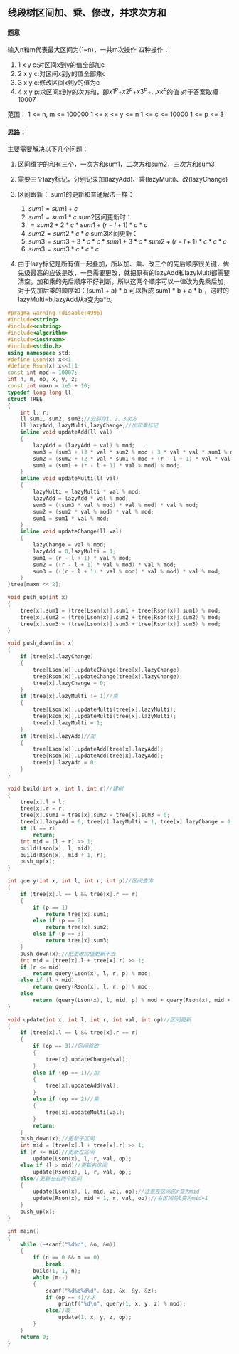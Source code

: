 ## 线段树区间加、乘、修改，并求次方和

#### 题意
输入n和m代表最大区间为(1~n)，一共m次操作
四种操作：
1. 1 x y c:对区间x到y的值全部加c
2. 2 x y c:对区间x到y的值全部乘c
3. 3 x y c:修改区间x到y的值为c
4. 4 x y p:求区间x到y的次方和，即$x1^{p}$+$x2^{p}$+$x3^{p}$+...$xk^{p}$的值
对于答案取模10007

范围：
1 <= n, m <= 100000
1 <= x <= y <= n
1 <= c <= 10000
1 <= p <= 3

#### 思路：
主要需要解决以下几个问题：
1. 区间维护的和有三个，一次方和sum1，二次方和sum2，三次方和sum3
2. 需要三个lazy标记，分别记录加(lazyAdd)、乘(lazyMulti)、改(lazyChange)
3. 区间跟新：
  sum1的更新和普通解法一样：
   1. $sum1=sum1+c$
   2. $sum1=sum1*c$
    sum2区间更新时：
   1. $=sum2+2*c*sum1+(r-l+1)*c*c$
   2. $sum2=sum2*c*c$
   sum3区间更新：
   1. $sum3=sum3+3*c*c*sum1+3*c*sum2+(r-l+1)*c*c*c$
   2. $sum3=sum3*c*c*c$

4. 由于lazy标记是所有值一起叠加，所以加、乘、改三个的先后顺序很关键，优先级最高的应该是改，一旦需要更改，就把原有的lazyAdd和lazyMulti都需要清空。加和乘的先后顺序不好判断，所以这两个顺序可以一律改为先乘后加，对于先加后乘的顺序如：(sum1 + a) * b 可以拆成 sum1 * b + a * b ，这时的lazyMulti=b,lazyAdd从a变为a*b。

```cpp
#pragma warning (disable:4996)
#include<string>
#include<cstring>
#include<algorithm>
#include<iostream>
#include<stdio.h>
using namespace std;
#define Lson(x) x<<1
#define Rson(x) x<<1|1
const int mod = 10007;
int n, m, op, x, y, z;
const int maxn = 1e5 + 10;
typedef long long ll;
struct TREE
{
	int l, r;
	ll sum1, sum2, sum3;//分别存1、2、3次方
	ll lazyAdd, lazyMulti,lazyChange;//加和乘标记
	inline void updateAdd(ll val)
	{
		lazyAdd = (lazyAdd + val) % mod;
		sum3 = (sum3 + (3 * val * sum2 % mod + 3 * val * val * sum1 % mod + (r - l + 1) * val * val * val % mod) % mod) % mod;
		sum2 = (sum2 + (2 * val * sum1 % mod + (r - l + 1) * val * val % mod) % mod) % mod;
		sum1 = (sum1 + (r - l + 1) * val % mod) % mod;
	}
	inline void updateMulti(ll val)
	{
		lazyMulti = lazyMulti * val % mod;
		lazyAdd = lazyAdd * val % mod;
		sum3 = ((sum3 * val % mod) * val % mod) * val % mod;
		sum2 = (sum2 * val % mod) * val % mod;
		sum1 = sum1 * val % mod;
	}
	inline void updateChange(ll val)
	{
		lazyChange = val % mod;
		lazyAdd = 0,lazyMulti = 1;
		sum1 = (r - l + 1) * val % mod;
		sum2 = ((r - l + 1) * val % mod) * val % mod;
		sum3 = (((r - l + 1) * val % mod) * val % mod) * val % mod;
	}
}tree[maxn << 2];

void push_up(int x)
{
	tree[x].sum1 = (tree[Lson(x)].sum1 + tree[Rson(x)].sum1) % mod;
	tree[x].sum2 = (tree[Lson(x)].sum2 + tree[Rson(x)].sum2) % mod;
	tree[x].sum3 = (tree[Lson(x)].sum3 + tree[Rson(x)].sum3) % mod;
}

void push_down(int x)
{
	if (tree[x].lazyChange)
	{
		tree[Lson(x)].updateChange(tree[x].lazyChange);
		tree[Rson(x)].updateChange(tree[x].lazyChange);
		tree[x].lazyChange = 0;
	}
	if (tree[x].lazyMulti != 1)//乘
	{
		tree[Lson(x)].updateMulti(tree[x].lazyMulti);
		tree[Rson(x)].updateMulti(tree[x].lazyMulti);
		tree[x].lazyMulti = 1;
	}
	if (tree[x].lazyAdd)//加
	{
		tree[Lson(x)].updateAdd(tree[x].lazyAdd);
		tree[Rson(x)].updateAdd(tree[x].lazyAdd);
		tree[x].lazyAdd = 0;
	}
}

void build(int x, int l, int r)//建树
{
	tree[x].l = l;
	tree[x].r = r;
	tree[x].sum1 = tree[x].sum2 = tree[x].sum3 = 0;
	tree[x].lazyAdd = 0, tree[x].lazyMulti = 1, tree[x].lazyChange = 0;
	if (l == r)
		return;
	int mid = (l + r) >> 1;
	build(Lson(x), l, mid);
	build(Rson(x), mid + 1, r);
	push_up(x);
}

int query(int x, int l, int r, int p)//区间查询
{
	if (tree[x].l == l && tree[x].r == r)
	{
		if (p == 1)
			return tree[x].sum1;
		else if (p == 2)
			return tree[x].sum2;
		else if (p == 3)
			return tree[x].sum3;
	}
	push_down(x);//把更改的值更新下去
	int mid = (tree[x].l + tree[x].r) >> 1;
	if (r <= mid)
		return query(Lson(x), l, r, p) % mod;
	else if (l > mid)
		return query(Rson(x), l, r, p) % mod;
	else
		return (query(Lson(x), l, mid, p) % mod + query(Rson(x), mid + 1, r, p) % mod) % mod;//注意边界变化
}

void update(int x, int l, int r, int val, int op)//区间更新
{
	if (tree[x].l == l && tree[x].r == r)
	{
		if (op == 3)//区间修改
		{
			tree[x].updateChange(val);
		}
		else if (op == 1)//加
		{
			tree[x].updateAdd(val);
		}
		else if (op == 2)//乘
		{
			tree[x].updateMulti(val);
		}
		return;
	}
	push_down(x);//更新子区间
	int mid = (tree[x].l + tree[x].r) >> 1;
	if (r <= mid)//更新左区间
		update(Lson(x), l, r, val, op);
	else if (l > mid)//更新右区间
		update(Rson(x), l, r, val, op);
	else//更新左右两个区间
	{
		update(Lson(x), l, mid, val, op);//注意左区间的r变为mid
		update(Rson(x), mid + 1, r, val, op);//右区间的l变为mid+1
	}
	push_up(x);
}

int main()
{
	while (~scanf("%d%d", &n, &m))
	{
		if (n == 0 && m == 0)
			break;
		build(1, 1, n);
		while (m--)
		{
			scanf("%d%d%d%d", &op, &x, &y, &z);
			if (op == 4)//求
				printf("%d\n", query(1, x, y, z) % mod);
			else//改
				update(1, x, y, z, op);
		}
	}
	return 0;
}

```